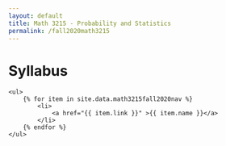 ```yaml
---
layout: default
title: Math 3215 - Probability and Statistics
permalink: /fall2020math3215
---
```

<body>
	<h1>Syllabus</h1>


	<ul>
		{% for item in site.data.math3215fall2020nav %}
			<li>
			 	<a href="{{ item.link }}" >{{ item.name }}</a>			
			</li>        
		{% endfor %}
	</ul>
</body>